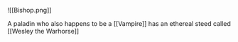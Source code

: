 ![[Bishop.png]]

A paladin who also happens to be a [[Vampire]]
has an ethereal steed called [[Wesley the Warhorse]]
